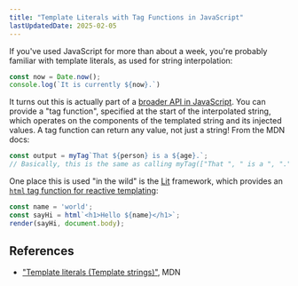 ```yaml
---
title: "Template Literals with Tag Functions in JavaScript"
lastUpdatedDate: 2025-02-05
---
```


If you've used JavaScript for more than about a week, you're probably familiar with template literals, as used for string interpolation:

```javascript
const now = Date.now();
console.log(`It is currently ${now}.`)
```

It turns out this is actually part of a [broader API in JavaScript](https://developer.mozilla.org/en-US/docs/Web/JavaScript/Reference/Template_literals).
You can provide a "tag function", specified at the start of the interpolated string, which operates on the components of the templated string and its injected values.
A tag function can return any value, not just a string!
From the MDN docs:

```javascript
const output = myTag`That ${person} is a ${age}.`;
// Basically, this is the same as calling myTag(["That ", " is a ", "."], person, age)
```

One place this is used "in the wild" is the [Lit](https://lit.dev) framework, which provides an [`html` tag function for reactive templating](https://lit.dev/docs/templates/overview/):

```javascript
const name = 'world';
const sayHi = html`<h1>Hello ${name}</h1>`;
render(sayHi, document.body);
```

## References

- ["Template literals (Template strings)"](https://developer.mozilla.org/en-US/docs/Web/JavaScript/Reference/Template_literals), MDN